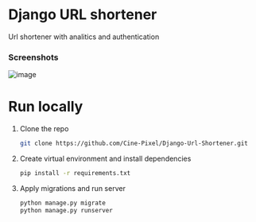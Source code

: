 # Django URL shortener

Url shortener with analitics and authentication

### Screenshots

![image](https://cine-pixel.github.io/Django-Url-Shortener/smrl.jpg)

# Run locally

1. Clone the repo
    ```sh
    git clone https://github.com/Cine-Pixel/Django-Url-Shortener.git
    ```

2. Create virtual environment and install dependencies
    ```sh
    pip install -r requirements.txt
    ```

3. Apply migrations and run server

    ```sh
    python manage.py migrate
    python manage.py runserver
    ```
